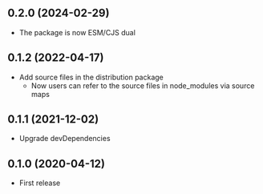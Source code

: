 ## 0.2.0 (2024-02-29)

- The package is now ESM/CJS dual

## 0.1.2 (2022-04-17)

- Add source files in the distribution package
  - Now users can refer to the source files in node_modules via source maps

## 0.1.1 (2021-12-02)

- Upgrade devDependencies

## 0.1.0 (2020-04-12)

- First release
